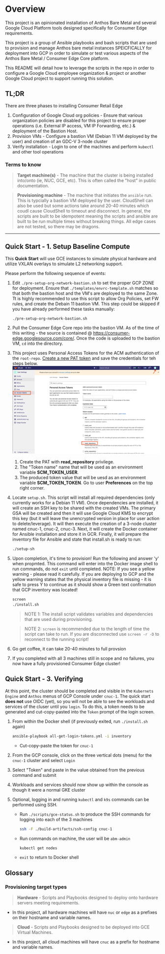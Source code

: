 # Overview

This project is an opinionated installation of Anthos Bare Metal and several Google Cloud Platform tools designed specifically for Consumer Edge requirements.

This project is a group of Ansible playbooks and bash scripts that are used to provision and manage Anthos bare metal instances SPEICFICALLY for deployment into GCP in order to simulate or test various aspects of the Anthos Bare Metal / Consumer Edge Core platform.

This README will detail how to leverage the scripts in the repo in order to configure a Google Cloud employee organization & project or another Google Cloud project to support running this solution.

## TL;DR

There are three phases to installing Consumer Retail Edge

1. Configuration of Google Cloud org policies - Ensure that various organization policies are disabled for this project to ensure proper operations (i.e. External IP access, VM IP Forwarding, etc.) & deployment of the Bastion Host.
1. Provision VMs - Configure a bastion VM (Debian 11 VM deployed by the user) and creation of an GDC-V 3-node cluster
1. Verify installation - Login to one of the machines and perform `kubectl` and other tool operations

### Terms to know

> **Target machine(s)** - The machine that the cluster is being installed into/onto (ie, NUC, GCE, etc). This is often called the "host" in public documentation.

> **Provisioning machine** - The machine that initiates the `ansible` run. This is typcially a bastion VM deployed by the user. CloudShell can also be used but some actions take around 20-40 minutes which coudl cause CloudShell to timeout and disconnect. In general, the scripts are built to be idempotent meaning the scripts and ansible are built to be run multiple times without breaking things. All edge cases are not tested, so there may be dragons.

---

## Quick Start - 1. Setup Baseline Compute

This **Quick Start** will use GCE instances to simulate physical hardware and utilize VXLAN overlays to simulate L2 networking support.

Please perform the following sequence of events:

1. Edit `./pre-setup-org-network-bastion.sh` to set the proper GCP ZONE for deployment. Ensure that `./templates/envrc-template.sh` matches so that both the bastion host and the VM's are deployed to the same Zone. Tt is highly recommended to use this script to allow Org Policies, set FW rules, and create the Debain 11 bastion VM. This step could be skipped if you have already performed these tasks manually:

    ```shell
    ./pre-setup-org-network-bastion.sh
    ```
1. Pull the Consumer Edge Core repo into the bastion VM. As of the time of this writing - the source is contained @ https://consumer-edge.googlesource.com/core/. Once the code is uploaded to the bastion VM, `cd` into the directory.

1. This project uses Personal Access Tokens for the ACM authentication of the `root-repo`. [Create a new PAT token](https://docs.gitlab.com/ee/user/project/deploy_tokens/) and save the credentials for teh steps below. ![gitlab token](docs/Gitlab_token.png)
    1. Create the PAT with **read_repository** privilege.
    1. The "Token name" name that will be used as an environment variable **SCM_TOKEN_USER**.
    1. The produced token value that will be uesd as an environment variable **SCM_TOKEN_TOKEN**. Go to user **Preferences** on the top right corner.

1. Locate `setup.sh`. This script will install all required dependencies (only currently works for a Debian 11 VM). Once dependencies are installed, it will create an SSH key to be shared with the created VMs. The primary GSA will be created and then it will use Google Cloud KMS to encrypt this key (but it will leave the unencrypted version in place for user action to delete/leverage). It will then execute the creation of a 3-node cluster named cnuc-1, cnuc-2, cnuc-3. Next, it will create the Docker container for Ansible installation and store it in GCR. Finally, it will prepare the inventory file for Ansible and state that install.sh is ready to run:

    ```bash
    ./setup-sh
    ```

1. Upon completion, it's time to provision! Run the following and answer 'y' when propmted. This command will enter into the Docker image shell to run commands, do not `exit` until completed. NOTE: If you see a yellow warning - please read it carefully. If you are deploying to GCP and the yellow warning states that the physical inventory file is missing - it is safe to press Y to continue as it should show a Green text confirmation that GCP inventory was located!

    ```bash
    screen
    ./install.sh
    ```

    > NOTE 1: The install script validates variables and dependencies that are used during provisioning.
    
    > NOTE 2: `screen` is recommended due to the length of time the script can take to run. If you are disconnected use `screen -r -D` to reconnect to the running script!

1. Go get coffee, it can take 20-40 minutes to full provsion

1. If you completed with all 3 machines still in scope and no failures, you now have a fully provisioned Consumer Edge cluster!


## Quick Start - 3. Verifying

At this point, the cluster should be completed and visible in the `Kubernets Engine` and `Anthos` menus of GCP Console under `cnuc-1`. The quick start **does not** use OIDC (yet), so you will not be able to see the workloads and services of the cluser until you `login`. To do this, a token needs to be generated and cut-copy-pasted into the `Token` prompt of the login screen.

1. From within the Docker shell (if previously exited, run `./install.sh` again)

    ```bash
    ansible-playbook all-get-login-tokens.yml -i inventory
    ```

    * Cut-copy-paste the token for `cnuc-1`

1. From the GCP console, click on the three vertical dots (menu) for the `cnuc-1` cluster and select `Login`

1. Select "Token" and paste in the value obtained from the previous command and submit

1. Workloads and services should now show up within the console as though it were a normal GKE cluster

1. Optional, logging in and running `kubectl` and `k9s` commands can be performed using SSH.

    * Run `./scripts/gce-status.sh` to produce the SSH commands for logging into each of the 3 machines

        ```bash
        ssh -F ./build-artifacts/ssh-config cnuc-1
        ```
    * Run commands on machine, the user will be `abm-admin`

        ```bash
        kubectl get nodes
        ```
    * `exit` to return to Docker shell

## Glossary

### Provisioning target types

> **Hardware** - Scripts and Playbooks designed to deploy onto hardware servers meeting requirements.
* In this project, all hardware machines will have `nuc` or `edge` as a prefixes on their hostname and variable names.

> **Cloud** - Scripts and Playbooks designed to be deployed into GCE Virtual Machines.
* In this project, all cloud machines will have `cnuc` as a prefix for hostname and variable names.
